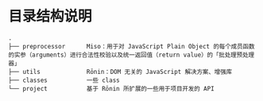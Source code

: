# 目录结构说明

    .
    ├── preprocessor      Miso：用于对 JavaScript Plain Object 的每个成员函数的实参（arguments）进行合法性校验以及统一返回值（return value）的「批处理预处理器」
    ├── utils             Rōnin：DOM 无关的 JavaScript 解决方案、增强库
    ├── classes           一些 class
    └── project           基于 Rōnin 所扩展的一些用于项目开发的 API
